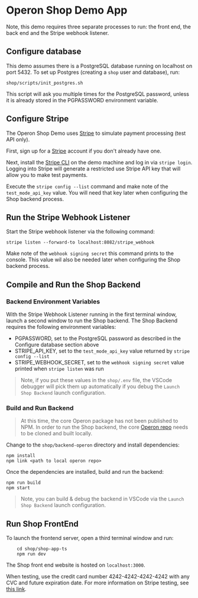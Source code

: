 # Operon Shop Demo App

Note, this demo requires three separate processes to run: the front end, the back end and the Stripe webhook listener.


## Configure database

This demo assumes there is a PostgreSQL database running on localhost on port 5432. 
To set up Postgres (creating a `shop` user and database), run:

```shell
shop/scripts/init_postgres.sh
```

This script will ask you multiple times for the PostgreSQL password, unless it is already stored in the PGPASSWORD environment variable.

## Configure Stripe 

The Operon Shop Demo uses [Stripe](https://stripe.com/) to simulate payment processing (test API only).

First, sign up for a [Stripe](https://stripe.com/) account if you don't already have one.

Next, install the [Stripe CLI](https://stripe.com/docs/stripe-cli) on the demo machine and log in via `stripe login`.
Logging into Stripe will generate a restricted use Stripe API key that will allow you to make test payments.

Execute the `stripe config --list` command and make note of the `test_mode_api_key` value. 
You will need that key later when configuring the Shop backend process.

## Run the Stripe Webhook Listener

Start the Stripe webhook listener via the following command:

```shell
stripe listen --forward-to localhost:8082/stripe_webhook
```

Make note of the `webhook signing secret` this command prints to the console. 
This value wil also be needed later when configuring the Shop backend process.

## Compile and Run the Shop Backend

### Backend Environment Variables 

With the Stripe Webhook Listener running in the first terminal window, launch a second window to run the Shop backend.
The Shop Backend requires the following environment variables:

* PGPASSWORD, set to the PostgreSQL password as described in the Configure database section above
* STRIPE_API_KEY, set to the `test_mode_api_key` value returned by `stripe config --list`
* STRIPE_WEBHOOK_SECRET, set to the `webhook signing secret` value printed when `stripe listen` was run

> Note, if you put these values in the `shop/.env` file, the VSCode debugger will pick them up automatically if you 
> debug the `Launch Shop Backend` launch configuration.

### Build and Run Backend

> At this time, the core Operon package has not been published to NPM. In order to run the Shop backend,
> the core [Operon repo](https://github.com/dbos-inc/operon) needs to be cloned and built locally.

Change to the `shop/backend-operon` directory and install dependencies:

```shell
npm install
npm link <path to local operon repo>
```

Once the dependencies are installed, build and run the backend:

```shell
npm run build
npm start
```

> Note, you can build & debug the backend in VSCode via the `Launch Shop Backend` launch configuration.

## Run Shop FrontEnd

To launch the frontend server, open a third terminal window and run:

```shell
    cd shop/shop-app-ts
    npm run dev
```

The Shop front end website is hosted on `localhost:3000`. 

When testing, use the credit card number 4242-4242-4242-4242 with any CVC and future expiration date.
For more information on Stripe testing, see [this link](https://stripe.com/docs/testing#cards).